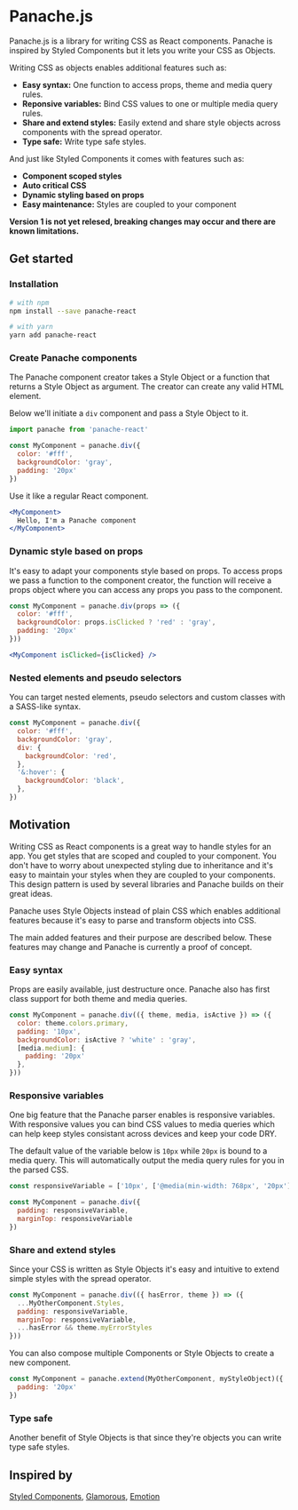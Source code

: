 # Panache.js

Panache.js is a library for writing CSS as React components. Panache is inspired by Styled Components but it lets you write your CSS as Objects. 

Writing CSS as objects enables additional features such as:
- **Easy syntax:** One function to access props, theme and media query rules.
- **Reponsive variables:** Bind CSS values to one or multiple media query rules.
- **Share and extend styles:** Easily extend and share style objects across components with the spread operator.
- **Type safe:** Write type safe styles.

And just like Styled Components it comes with features such as:
- **Component scoped styles** 
- **Auto critical CSS**
- **Dynamic styling based on props**
- **Easy maintenance:** Styles are coupled to your component

**Version 1 is not yet relesed, breaking changes may occur and there are known limitations.**

## Get started

### Installation

```bash
# with npm
npm install --save panache-react

# with yarn
yarn add panache-react
```

### Create Panache components

The Panache component creator takes a Style Object or a function that returns a Style Object as argument. The creator can create any valid HTML element.

Below we'll initiate a `div` component and pass a Style Object to it.

```jsx
import panache from 'panache-react'

const MyComponent = panache.div({
  color: '#fff',
  backgroundColor: 'gray',
  padding: '20px'
})
```

Use it like a regular React component.

```jsx
<MyComponent>
  Hello, I'm a Panache component
</MyComponent>
```

### Dynamic style based on props

It's easy to adapt your components style based on props. To access props we pass a function to the component creator, the function will receive a props object where you can access any props you pass to the component.

```jsx
const MyComponent = panache.div(props => ({
  color: '#fff',
  backgroundColor: props.isClicked ? 'red' : 'gray',
  padding: '20px'
}))
```

```jsx
<MyComponent isClicked={isClicked} />
```

### Nested elements and pseudo selectors

You can target nested elements, pseudo selectors and custom classes with a SASS-like syntax.

```jsx
const MyComponent = panache.div({
  color: '#fff',
  backgroundColor: 'gray',
  div: {
    backgroundColor: 'red',
  },
  '&:hover': {
    backgroundColor: 'black',
  },
})
```

## Motivation

Writing CSS as React components is a great way to handle styles for an app. You get styles that are scoped and coupled to your component. You don't have to worry about unexpected styling due to inheritance and it's easy to maintain your styles when they are coupled to your components. This design pattern is used by several libraries and Panache builds on their great ideas.

Panache uses Style Objects instead of plain CSS which enables additional features because it's easy to parse and transform objects into CSS.

The main added features and their purpose are described below. These features may change and Panache is currently a proof of concept.

### Easy syntax

Props are easily available, just destructure once. Panache also has first class support for both theme and media queries.

```jsx
const MyComponent = panache.div(({ theme, media, isActive }) => ({
  color: theme.colors.primary,
  padding: '10px',
  backgroundColor: isActive ? 'white' : 'gray',
  [media.medium]: {
    padding: '20px'
  },
}))
```

### Responsive variables

One big feature that the Panache parser enables is responsive variables. With responsive values you can bind CSS values to media queries which can help keep styles consistant across devices and keep your code DRY.

The default value of the variable below is `10px` while `20px` is bound to a media query. This will automatically output the media query rules for you in the parsed CSS.

```jsx
const responsiveVariable = ['10px', ['@media(min-width: 768px', '20px']]

const MyComponent = panache.div({
  padding: responsiveVariable,
  marginTop: responsiveVariable
})
```

### Share and extend styles

Since your CSS is written as Style Objects it's easy and intuitive to extend simple styles with the spread operator.

```jsx
const MyComponent = panache.div(({ hasError, theme }) => ({
  ...MyOtherComponent.Styles,
  padding: responsiveVariable,
  marginTop: responsiveVariable,
  ...hasError && theme.myErrorStyles
}))
```

You can also compose multiple Components or Style Objects to create a new component.

```jsx
const MyComponent = panache.extend(MyOtherComponent, myStyleObject)({
  padding: '20px'
})
```

### Type safe

Another benefit of Style Objects is that since they're objects you can write type safe styles.

## Inspired by

[Styled Components](https://www.styled-components.com/), [Glamorous](https://glamorous.rocks/), [Emotion](https://emotion.sh/)
